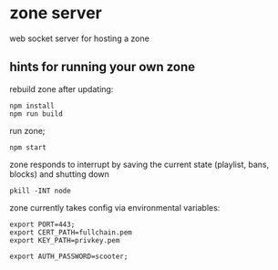# zone server

web socket server for hosting a zone


## hints for running your own zone

rebuild zone after updating:
```
npm install
npm run build
```

run zone;
```
npm start
```

zone responds to interrupt by saving the current state (playlist, bans, blocks) and shutting down
```
pkill -INT node
```

zone currently takes config via environmental variables:
```
export PORT=443;
export CERT_PATH=fullchain.pem
export KEY_PATH=privkey.pem

export AUTH_PASSWORD=scooter;
```
